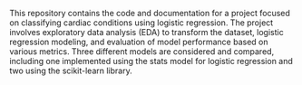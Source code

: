 This repository contains the code and documentation for a project focused on classifying cardiac conditions using logistic regression. The project involves exploratory data analysis (EDA) to transform the dataset, logistic regression modeling, and evaluation of model performance based on various metrics. Three different models are considered and compared, including one implemented using the stats model for logistic regression and two using the scikit-learn library.
